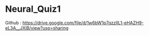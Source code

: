 # Neural_Quiz1

Github : https://drive.google.com/file/d/1w6bW1p7qzzlIL1-eHAZH9-eL3A__JXiB/view?usp=sharing

